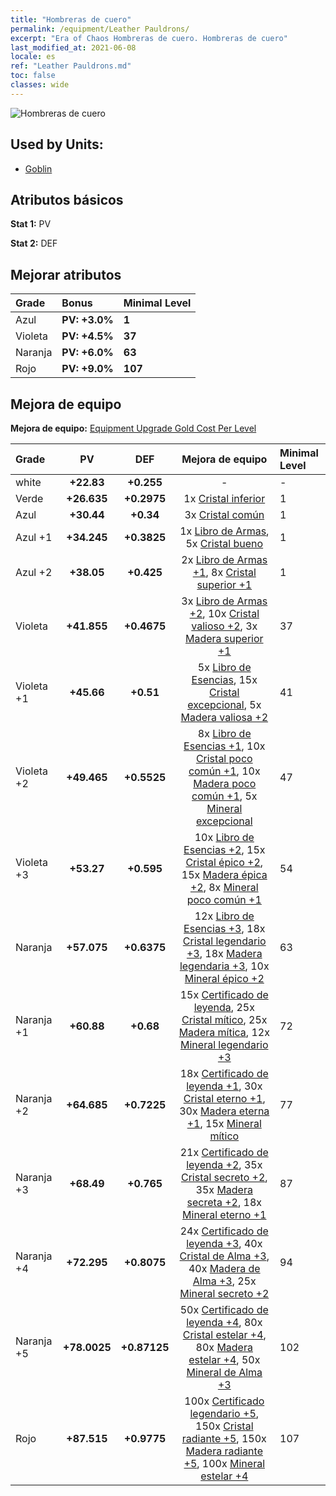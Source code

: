 ```yaml
---
title: "Hombreras de cuero"
permalink: /equipment/Leather Pauldrons/
excerpt: "Era of Chaos Hombreras de cuero. Hombreras de cuero"
last_modified_at: 2021-06-08
locale: es
ref: "Leather Pauldrons.md"
toc: false
classes: wide
---
```


  ![Hombreras de cuero](/images/e/e_4014.png)

## Used by Units:

* [Goblin](/es/units/Goblin/) 


## Atributos básicos
 **Stat 1:** PV

 **Stat 2:** DEF

## Mejorar atributos

  |     Grade    |   Bonus | Minimal Level | 
  |:-------------|:--------|:--------------| 
  | Azul | **PV: +3.0%** | **1** | 
  | Violeta | **PV: +4.5%** | **37** | 
  | Naranja | **PV: +6.0%** | **63** | 
  | Rojo | **PV: +9.0%** | **107** | 


## Mejora de equipo
 **Mejora de equipo:** [Equipment Upgrade Gold Cost Per Level](/equipment/EquipmentUpgradeCostPerLevel/) 

  |          Grade      | PV | DEF | Mejora de equipo | Minimal Level |
  |:--------------------|:---------:|:---------:|:----------------:|:--------------|
  | white | **+22.83** | **+0.255** | - | - |
  | Verde | **+26.635** | **+0.2975** | 1x [Cristal inferior](/ItemsES/mat_5/) | 1 |
  | Azul | **+30.44** | **+0.34** | 3x [Cristal común](/ItemsES/mat_11/) | 1 |
  | Azul +1 | **+34.245** | **+0.3825** | 1x [Libro de Armas](/ItemsES/mat_18/), 5x [Cristal bueno](/ItemsES/mat_17/) | 1 |
  | Azul +2 | **+38.05** | **+0.425** | 2x [Libro de Armas +1](/ItemsES/mat_25/), 8x [Cristal superior +1](/ItemsES/mat_24/) | 1 |
  | Violeta | **+41.855** | **+0.4675** | 3x [Libro de Armas +2](/ItemsES/mat_32/), 10x [Cristal valioso +2](/ItemsES/mat_31/), 3x [Madera superior +1](/ItemsES/mat_20/) | 37 |
  | Violeta +1 | **+45.66** | **+0.51** | 5x [Libro de Esencias](/ItemsES/mat_39/), 15x [Cristal excepcional](/ItemsES/mat_38/), 5x [Madera valiosa +2](/ItemsES/mat_27/) | 41 |
  | Violeta +2 | **+49.465** | **+0.5525** | 8x [Libro de Esencias +1](/ItemsES/mat_46/), 10x [Cristal poco común +1](/ItemsES/mat_45/), 10x [Madera poco común +1](/ItemsES/mat_41/), 5x [Mineral excepcional](/ItemsES/mat_33/) | 47 |
  | Violeta +3 | **+53.27** | **+0.595** | 10x [Libro de Esencias +2](/ItemsES/mat_53/), 15x [Cristal épico +2](/ItemsES/mat_52/), 15x [Madera épica +2](/ItemsES/mat_48/), 8x [Mineral poco común +1](/ItemsES/mat_40/) | 54 |
  | Naranja | **+57.075** | **+0.6375** | 12x [Libro de Esencias +3](/ItemsES/mat_60/), 18x [Cristal legendario +3](/ItemsES/mat_59/), 18x [Madera legendaria +3](/ItemsES/mat_55/), 10x [Mineral épico +2](/ItemsES/mat_47/) | 63 |
  | Naranja +1 | **+60.88** | **+0.68** | 15x [Certificado de leyenda](/ItemsES/mat_67/), 25x [Cristal mítico](/ItemsES/mat_66/), 25x [Madera mítica](/ItemsES/mat_62/), 12x [Mineral legendario +3](/ItemsES/mat_54/) | 72 |
  | Naranja +2 | **+64.685** | **+0.7225** | 18x [Certificado de leyenda +1](/ItemsES/mat_74/), 30x [Cristal eterno +1](/ItemsES/mat_73/), 30x [Madera eterna +1](/ItemsES/mat_69/), 15x [Mineral mítico](/ItemsES/mat_61/) | 77 |
  | Naranja +3 | **+68.49** | **+0.765** | 21x [Certificado de leyenda +2](/ItemsES/mat_81/), 35x [Cristal secreto +2](/ItemsES/mat_80/), 35x [Madera secreta +2](/ItemsES/mat_76/), 18x [Mineral eterno +1](/ItemsES/mat_68/) | 87 |
  | Naranja +4 | **+72.295** | **+0.8075** | 24x [Certificado de leyenda +3](/ItemsES/mat_88/), 40x [Cristal de Alma +3](/ItemsES/mat_87/), 40x [Madera de Alma +3](/ItemsES/mat_83/), 25x [Mineral secreto +2](/ItemsES/mat_75/) | 94 |
  | Naranja +5 | **+78.0025** | **+0.87125** | 50x [Certificado de leyenda +4](/ItemsES/mat_95/), 80x [Cristal estelar +4](/ItemsES/mat_94/), 80x [Madera estelar +4](/ItemsES/mat_90/), 50x [Mineral de Alma +3](/ItemsES/mat_82/) | 102 |
  | Rojo | **+87.515** | **+0.9775** | 100x [Certificado legendario +5](/ItemsES/mat_102/), 150x [Cristal radiante +5](/ItemsES/mat_101/), 150x [Madera radiante +5](/ItemsES/mat_97/), 100x [Mineral estelar +4](/ItemsES/mat_89/) | 107 |

